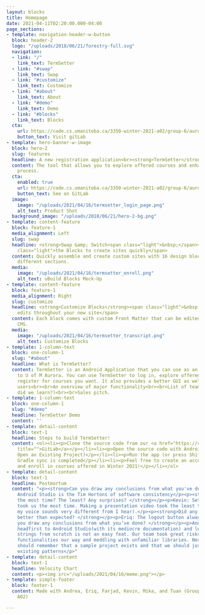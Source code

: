 ```yaml
---
layout: blocks
title: Homepage
date: 2021-04-11T02:20:00.000-04:00
page_sections:
- template: navigation-header-w-button
  block: header-2
  logo: "/uploads/2018/06/21/forestry-full.svg"
  navigation:
  - link: "/"
    link_text: TermSetter
  - link: "#swap"
    link_text: Swap
  - link: "#customize"
    link_text: Customize
  - link: "#about"
    link_text: About
  - link: "#demo"
    link_text: Demo
  - link: "#blocks"
    link_text: Blocks
  cta:
    url: https://code.cs.umanitoba.ca/3350-winter-2021-a02/group-6/aurora-but-better-a02-group-6
    button_text: Visit gitLab
- template: hero-banner-w-image
  block: hero-2
  slug: features
  headline: A new registration application<br><strong>TermSetter</strong>
  content: The tool that allows you to explore offered courses and enhanced the registration
    process.
  cta:
    enabled: true
    url: https://code.cs.umanitoba.ca/3350-winter-2021-a02/group-6/aurora-but-better-a02-group-6
    button_text: See on GitLab
  image:
    image: "/uploads/2021/04/16/termsetter_login_page.png"
    alt_text: Product Shot
  background_image: "/uploads/2018/06/21/hero-2-bg.png"
- template: content-feature
  block: feature-1
  media_alignment: Left
  slug: swap
  headline: <strong>Swap &amp; Switch<span class="light">&nbsp;</span></strong><span
    class="light">the Blocks to create sites quickly</span>
  content: Quickly assemble and create custom sites with 16 design blocks for seven
    different sections.
  media:
    image: "/uploads/2021/04/16/termsetter_enroll.png"
    alt_text: uBuild Blocks Mock-Up
- template: content-feature
  block: feature-1
  media_alignment: Right
  slug: customize
  headline: <strong>Customize Blocks</strong><span class="light">&nbsp;to make quick
    edits throughout your new site</span>
  content: Each block comes with custom Front Matter that can be edited in Forestry
    CMS.
  media:
    image: "/uploads/2021/04/16/termsetter_transcript.png"
    alt_text: Customize Blocks
- template: 1-column-text
  block: one-column-1
  slug: "#about"
  headline: What is TermSetter?
  content: TermSetter is an Android Application that you can use as an alternative
    to U of M Aurora. You can use TermSetter to log in, explore offered courses, and
    register for courses you want. It also provides a better GUI as well.<br><br>Vision<br><br>Intended
    users<br><br>An overview of major functionality<br><br>List of team members (what
    did we learn?)<br><br>Sales pitch.
- template: 1-column-text
  block: one-column-1
  slug: "#demo"
  headline: TermSetter Demo
  content: ''
- template: detail-content
  block: text-1
  headline: Steps to build TermSetter!
  content: <ol><li><p>Clone the source code from our <a href="https://code.cs.umanitoba.ca/3350-winter-2021-a02/group-6/aurora-but-better-a02-group-6"
    title="">GitLab</a></p></li><li><p>Open the source code with Android Studio (i.e.
    Open an Existing Project)</p></li><li><p>Run the app (or press Shift + F10) after
    Gradle sync is completed</p></li><li><p>Feel free to create an account, browse
    and enroll in courses offered in Winter 2021!</p></li></ol>
- template: detail-content
  block: text-1
  headline: Postmortum
  content: "<p><strong>Can you draw any conclusions from what you've done? </strong></p><p>Mika:
    Android Studio is the Tim Hortons of software consistency</p><p><strong>What took
    the most time? The least? Any surprises? </strong></p><p>Kevin: Setting up HSQLDB
    took us the most time. Making a presentation video took the least time (and surprisingly
    my voice sounds very different from I hear).</p><p><strong>Did any features work
    better than expected? </strong></p><p>Eriq: The logout button always worked.</p><p><strong>Can
    you draw any conclusions from what you’ve done? </strong></p><p>Andrea: Diving
    headfirst to Android Studio(with its mediocre documentation) and learning the
    strings from scratch is not an easy feat. Our team took great risks implementing
    functionalities our way and meddling with unfamiliar libraries. Next time, we
    should remember that a sample project exists and that we should just copy its
    existing patterns</p>"
- template: detail-content
  block: text-1
  headline: Velocity Chart
  content: <p><img src="/uploads/2021/04/16/meme.png"></p>
- template: simple-footer
  block: footer-1
  content: Made with Andrea, Eriq, Farjad, Kevin, Mika, and Tuan (Group 6, Section
    A02)

---
```

